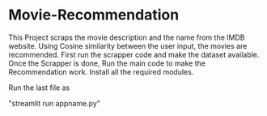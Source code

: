 # Movie-Recommendation
This Project scraps the movie description and the name from the IMDB website. Using Cosine similarity between the user input, the movies are recommended.
First run the scrapper code and make the dataset available. Once the Scrapper is done, Run the main code to make the Recommendation work. 
Install all the required modules.

Run the last file as

"streamlit run appname.py"
